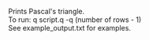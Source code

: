 Prints Pascal's triangle.<br>
To run: q script.q -q (number of rows - 1)<br>
See example_output.txt for examples.
